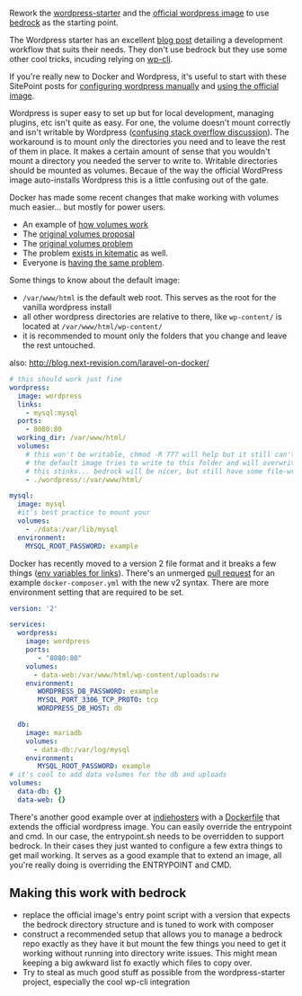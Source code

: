 Rework the [wordpress-starter](https://github.com/visiblevc/wordpress-starter) and the [official wordpress image](https://github.com/docker-library/wordpress/tree/master/apache) to use [bedrock](https://roots.io/bedrock/docs/installing-bedrock/) as the starting point.

The Wordpress starter has an excellent [blog post](https://visible.vc/engineering/wordpress-developer-workflow/) detailing a development workflow that suits their needs. They don't use bedrock but they use some other cool tricks, incuding relying on [wp-cli](http://wp-cli.org/).

If you're really new to Docker and Wordpress, it's useful to start with these SitePoint posts for [configuring wordpress manually](http://www.sitepoint.com/how-to-manually-build-docker-containers-for-wordpress/) and [using the official image](http://www.sitepoint.com/how-to-use-the-official-docker-wordpress-image/).

Wordpress is super easy to set up but for local development, managing plugins, etc isn't quite as easy. For one, the volume doesn't mount correctly and isn't writable by Wordpress ([confusing stack overflow discussion](http://stackoverflow.com/questions/23544282/what-is-the-best-way-to-manage-permissions-for-docker-shared-volumes)). The workaround is to mount only the directories you need and to leave the rest of them in place. It makes a certain amount of sense that you wouldn't mount a directory you needed the server to write to. Writable directories should be mounted as volumes. Becaue of the way the official WordPress image auto-installs Wordpress this is a little confusing out of the gate.

Docker has made some recent changes that make working with volumes much easier... but mostly for power users.
- An example of [how volumes work](https://clusterhq.com/2015/12/09/difference-docker-volumes-flocker-volumes/)
- The [original volumes proposal](https://github.com/docker/docker/issues/9250)
- The [original volumes problem](https://github.com/boot2docker/boot2docker/issues/581)
- The problem [exists in kitematic](https://github.com/docker/kitematic/issues/209) as well.
- Everyone is [having the same problem](https://github.com/docker-library/ghost/issues/19#issuecomment-132836412).

Some things to know about the default image:
- `/var/www/html` is the default web root. This serves as the root for the vanilla wordpress install
- all other wordpress directories are relative to there, like `wp-content/` is located at `/var/www/html/wp-content/`
- it is recommended to mount only the folders that you change and leave the rest untouched.

also: http://blog.next-revision.com/laravel-on-docker/

```yaml
# this should work just fine
wordpress:
  image: wordpress
  links:
    - mysql:mysql
  ports:
    - 8080:80
  working_dir: /var/www/html/
  volumes:
    # this won't be writable, chmod -R 777 will help but it still can't edit files
    # the default image tries to write to this folder and will overwrite it
    # this stinks... bedrock will be nicer, but still have some file-writing issues
    - ./wordpress/:/var/www/html/

mysql:
  image: mysql
  #it's best practice to mount your 
  volumes:
    - ./data:/var/lib/mysql
  environment:
    MYSQL_ROOT_PASSWORD: example

```

Docker has recently moved to a version 2 file format and it breaks a few things ([env variables for links](https://docs.docker.com/compose/link-env-deprecated/)). There's an unmerged [pull request](https://github.com/docker-library/docs/pull/532/files) for an example `docker-composer.yml` with the new v2 syntax. There are more environment setting that are required to be set.

```yaml
version: '2'

services:
  wordpress:
    image: wordpress
    ports:
       - "8080:80"
    volumes:
      - data-web:/var/www/html/wp-content/uploads:rw
    environment:
       WORDPRESS_DB_PASSWORD: example
       MYSQL_PORT_3306_TCP_PROTO: tcp
       WORDPRESS_DB_HOST: db

  db:
    image: mariadb
    volumes:
      - data-db:/var/log/mysql
    environment:
       MYSQL_ROOT_PASSWORD: example
# it's cool to add data volumes for the db and uploads
volumes:
  data-db: {}
  data-web: {}
```

There's another good example over at [indiehosters](https://github.com/indiehosters/wordpress) with a [Dockerfile](https://github.com/indiehosters/docker-wordpress) that extends the official wordpress image. You can easily override the entrypoint and cmd. In our case, the entrypoint.sh needs to be overridden to support bedrock. In their cases they just wanted to configure a few extra things to get mail working. It serves as a good example that to extend an image, all you're really doing is overriding the ENTRYPOINT and CMD.


## Making this work with bedrock
- replace the official image's entry point script with a version that expects the bedrock directory structure and is tuned to work with composer
- construct a recommended setup that allows you to manage a bedrock repo exactly as they have it but mount the few things you need to get it working without running into directory write issues. This might mean keeping a big awkward list fo exactly which files to copy over.
- Try to steal as much good stuff as possible from the wordpress-starter project, especially the cool wp-cli integration


